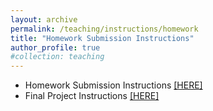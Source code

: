 ```yaml
---
layout: archive
permalink: /teaching/instructions/homework
title: "Homework Submission Instructions"
author_profile: true
#collection: teaching
---
```


* Homework Submission Instructions <a href="[url](https://weiqichu.github.io/files/instructions_hw.pdf)https://weiqichu.github.io/files/instructions_hw.pdf">[HERE]</a>
* Final Project Instructions <a href="[url](https://weiqichu.github.io/files/instructions_project.pdf)https://weiqichu.github.io/files/instructions_hw.pdf">[HERE]</a>
